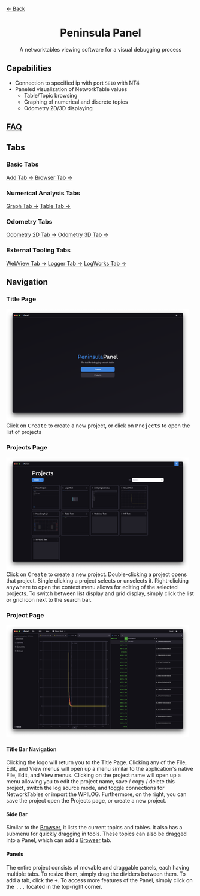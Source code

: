 <a href="../../README.md" class="back">← Back</a>

<div>
    <h1 id="peninsula-panel" align="center">Peninsula Panel</h1>
    <p align="center">A networktables viewing software for a visual debugging process</p>
</div>

## Capabilities
- Connection to specified ip with port `5810` with NT4
- Paneled visualization of NetworkTable values
    - Table/Topic browsing
    - Graphing of numerical and discrete topics
    - Odometry 2D/3D displaying

## [FAQ](./FAQ.md)

## Tabs

### Basic Tabs
[Add Tab →](./tabs/ADD.md)
[Browser Tab →](./tabs/BROWSER.md)

### Numerical Analysis Tabs
[Graph Tab →](./tabs/GRAPH.md)
[Table Tab →](./tabs/TABLE.md)

### Odometry Tabs
[Odometry 2D Tab →](./tabs/ODOMETRY2D.md)
[Odometry 3D Tab →](./tabs/ODOMETRY3D.md)

### External Tooling Tabs
[WebView Tab →](./tabs/WEBVIEW.md)
[Logger Tab →](./tabs/LOGGER.md)
[LogWorks Tab →](./tabs/LOGWORKS.md)

## Navigation

### Title Page
<img src="./title.png" height="300px">
Click on <kbd>Create</kbd> to create a new project, or click on <kbd>Projects</kbd> to open the list of projects

### Projects Page
<img src="./projects.png" height="300px">
Click on <kbd>Create</kbd> to create a new project. Double-clicking a project opens that project. Single clicking a project selects or unselects it. Right-clicking anywhere to open the context menu allows for editing of the selected projects. To switch between list display and grid display, simply click the list or grid icon next to the search bar.

### Project Page
<img src="./project.png" height="300px">

#### Title Bar Navigation
Clicking the logo will return you to the Title Page. Clicking any of the File, Edit, and View menus will open up a menu similar to the application's native File, Edit, and View menus. Clicking on the project name will open up a menu allowing you to edit the project name, save / copy / delete this project, switch the log source mode, and toggle connections for NetworkTables or import the WPILOG. Furthermore, on the right, you can save the project open the Projects page, or create a new project.

#### Side Bar
Similar to the [Browser](./tabs/BROWSER.md), it lists the current topics and tables. It also has a submenu for quickly dragging in tools. These topics can also be dragged into a Panel, which can add a [Browser](./tabs/BROWSER.md) tab.

#### Panels
The entire project consists of movable and draggable panels, each having multiple tabs. To resize them, simply drag the dividers between them. To add a tab, click the <kbd>+</kbd>. To access more features of the Panel, simply click on the <kbd>...</kbd> located in the top-right corner.
